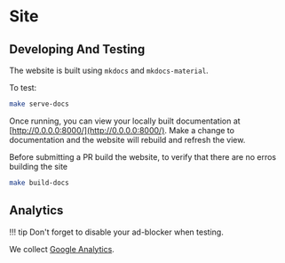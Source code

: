 # Site

## Developing And Testing

The website is built using `mkdocs` and `mkdocs-material`.

To test:

```bash
make serve-docs
```
Once running, you can view your locally built documentation at [http://0.0.0.0:8000/](http://0.0.0.0:8000/).
Make a change to documentation and the website will rebuild and refresh the view.

Before submitting a PR build the website, to verify that there are no erros building the site
```bash
make build-docs
```

## Analytics

!!! tip
    Don't forget to disable your ad-blocker when testing.

We collect [Google Analytics](https://analytics.google.com/analytics/web/#/report-home/a105170809w198079555p192782995).
